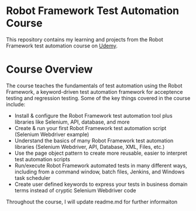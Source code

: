 # Robot Framework Test Automation Course
This repository contains my learning and projects from the Robot Framework test automation course on [Udemy](https://www.udemy.com/course/robot-framework-level-1/).

# Course Overview
The course teaches the fundamentals of test automation using the Robot Framework, a keyword-driven test automation framework for acceptence testing and regression testing. Some of the key things covered in the course include:

- Install & configure the Robot Framework test automation tool plus libraries like Selenium, API, database, and more
- Create & run your first Robot Framework test automation script (Selenium Webdriver example)
- Understand the basics of many Robot Framework test automation libraries (Selenium Webdriver, API, Database, XML, Files, etc.)
- Use the page object pattern to create more reusable, easier to interpret test automation scripts
- Run/execute Robot Framework automated tests in many different ways, including from a command window, batch files, Jenkins, and Windows task scheduler
- Create user defined keywords to express your tests in business domain terms instead of cryptic Selenium Webdriver code

Throughout the course, I will update readme.md for further informaiton
